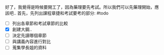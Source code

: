 好了，我覺得是時候要開工了，因為藥理要先考試。所以我們可以先藥理開始，應該吧..
首先，先列出課程章捷和考試要考的部分:
#todo 
- [ ]  列出各章節和考試章節的比較
- [x] 創建大鋼..
- [ ] 決定先讀哪個章節
- [ ] 與講義內容進行對比
- [ ] 蒐集學長姐的資料